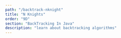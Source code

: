 ```yaml
---
path: "/backtrack-nknight"
title: "N Knights"
order: "9D"
section: "BackTracking In Java"
description: "learn about backtracking algorithms"
---
```

